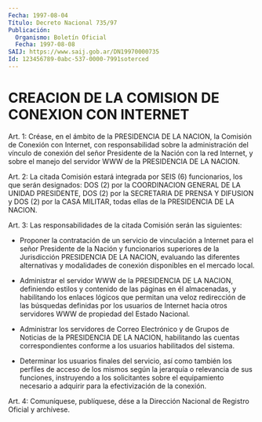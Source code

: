```yaml
---
Fecha: 1997-08-04
Título: Decreto Nacional 735/97
Publicación:
  Organismo: Boletín Oficial
  Fecha: 1997-08-08
SAIJ: https://www.saij.gob.ar/DN19970000735
Id: 123456789-0abc-537-0000-7991soterced
---
```

# CREACION DE LA COMISION DE CONEXION CON INTERNET

<a id="1"></a>
Art.  1: Créase, en el ámbito de la PRESIDENCIA DE LA NACION, la Comisión de  Conexión con Internet, con responsabilidad sobre la administración del  vínculo  de conexión del señor Presidente de la Nación con la red Internet, y  sobre  el manejo del servidor WWW de la PRESIDENCIA DE LA NACION.

<a id="2"></a>
Art.  2:  La  citada  Comisión  estará  integrada  por  SEIS  (6) funcionarios, los que serán designados: DOS (2) por la COORDINACION GENERAL  DE  LA  UNIDAD PRESIDENTE, DOS (2) por  la  SECRETARIA  DE PRENSA Y DIFUSION  y DOS (2) por la CASA MILITAR, todas ellas de la PRESIDENCIA DE LA NACION.

<a id="3"></a>
Art. 3: Las responsabilidades  de  la  citada  Comisión  serán las siguientes:

- Proponer la contratación de un servicio de vinculación a Internet para el señor Presidente de la Nación y funcionarios superiores  de la  Jurisdicción PRESIDENCIA DE LA NACION, evaluando las diferentes alternativas  y  modalidades  de conexión disponibles en el mercado local.

-  Administrar el servidor WWW de  la  PRESIDENCIA  DE  LA  NACION, definiendo  estilos y contenido de las páginas en él almacenadas, y habilitando los  enlaces lógicos que permitan una veloz redirección de las búsquedas definidas por los usuarios de Internet hacia otros servidores WWW de propiedad del Estado Nacional.

- Administrar los  servidores  de Correo Electrónico y de Grupos de Noticias de la PRESIDENCIA DE LA  NACION,  habilitando  las cuentas correspondientes  conforme  a los usuarios habilitados del  sistema.

- Determinar los usuarios finales  del  servicio,  así como también los  perfiles  de  acceso  de  los  mismos  según  la  jerarquía  o relevancia  de sus funciones, instruyendo a los solicitantes  sobre el equipamiento  necesario  a adquirir para la efectivización de la conexión.

<a id="4"></a>
Art. 4: Comuníquese, publíquese,  dése  a la Dirección Nacional de Registro  Oficial  y  archívese.